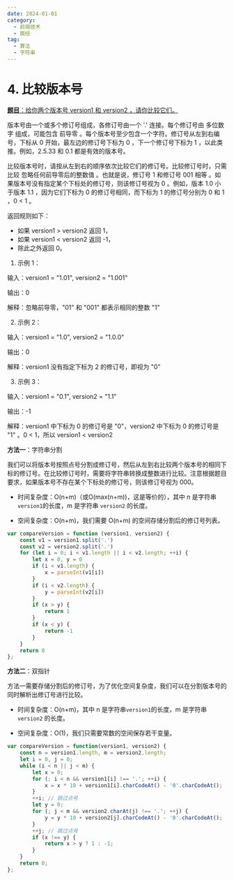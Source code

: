 ```yaml
---
date: 2024-01-01
category:
  - 前端技术
  - 面经
tag:
  - 算法
  - 字符串
---
```


# 4. 比较版本号

[**题目**：给你两个版本号 version1 和 version2 ，请你比较它们。](https://leetcode.cn/problems/compare-version-numbers/description/)

版本号由一个或多个修订号组成，各修订号由一个 '.' 连接。每个修订号由 多位数字 组成，可能包含 前导零 。每个版本号至少包含一个字符。修订号从左到右编号，下标从 0 开始，最左边的修订号下标为 0 ，下一个修订号下标为 1 ，以此类推。例如，2.5.33 和 0.1 都是有效的版本号。

比较版本号时，请按从左到右的顺序依次比较它们的修订号。比较修订号时，只需比较 忽略任何前导零后的整数值 。也就是说，修订号 1 和修订号 001 相等 。如果版本号没有指定某个下标处的修订号，则该修订号视为 0 。例如，版本 1.0 小于版本 1.1 ，因为它们下标为 0 的修订号相同，而下标为 1 的修订号分别为 0 和 1 ，0 < 1 。

返回规则如下：

* 如果 version1 > version2 返回 1，
* 如果 version1 < version2 返回 -1，
* 除此之外返回 0。

1. 示例 1：

输入：version1 = "1.01", version2 = "1.001"

输出：0

解释：忽略前导零，"01" 和 "001" 都表示相同的整数 "1"

2. 示例 2：

输入：version1 = "1.0", version2 = "1.0.0"

输出：0

解释：version1 没有指定下标为 2 的修订号，即视为 "0"

3. 示例 3：

输入：version1 = "0.1", version2 = "1.1"

输出：-1

解释：version1 中下标为 0 的修订号是 "0"，version2 中下标为 0 的修订号是 "1" 。0 < 1，所以 version1 < version2

**方法一**：字符串分割

我们可以将版本号按照点号分割成修订号，然后从左到右比较两个版本号的相同下标的修订号。在比较修订号时，需要将字符串转换成整数进行比较。注意根据题目要求，如果版本号不存在某个下标处的修订号，则该修订号视为 000。

* 时间复杂度：O(n+m)（或O(max(n+m))，这是等价的），其中 n 是字符串<code>version1</code>的长度，m 是字符串 <code>version2</code> 的长度。

* 空间复杂度：O(n+m)，我们需要 O(n+m) 的空间存储分割后的修订号列表。

```js
var compareVersion = function (version1, version2) {
    const v1 = version1.split('.')
    const v2 = version2.split('.')
    for (let i = 0; i < v1.length || i < v2.length; ++i) {
        let x = 0, y = 0
        if (i < v1.length) {
            x = parseInt(v1[i])
        }
        if (i < v2.length) {
            y = parseInt(v2[i])
        }
        if (x > y) {
            return 1
        }
        if (x < y) {
            return -1
        }
    }
    return 0
};
```

**方法二**：双指针

方法一需要存储分割后的修订号，为了优化空间复杂度，我们可以在分割版本号的同时解析出修订号进行比较。

* 时间复杂度：O(n+m)，其中 n 是字符串<code>version1</code>的长度，m 是字符串 <code>version2</code> 的长度。

* 空间复杂度：O(1)，我们只需要常数的空间保存若干变量。

```js
var compareVersion = function(version1, version2) {
    const n = version1.length, m = version2.length;
    let i = 0, j = 0;
    while (i < n || j < m) {
        let x = 0;
        for (; i < n && version1[i] !== '.'; ++i) {
            x = x * 10 + version1[i].charCodeAt() - '0'.charCodeAt();
        }
        ++i; // 跳过点号
        let y = 0;
        for (; j < m && version2.charAt(j) !== '.'; ++j) {
            y = y * 10 + version2[j].charCodeAt() - '0'.charCodeAt();
        }
        ++j; // 跳过点号
        if (x !== y) {
            return x > y ? 1 : -1;
        }
    }
    return 0;
};
```
